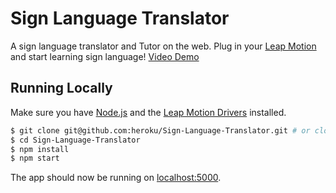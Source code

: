 # Sign Language Translator

A sign language translator and Tutor on the web.
Plug in your [Leap Motion](https://www.leapmotion.com) and start learning sign language!
[Video Demo](https://www.youtube.com/watch?v=rRduMu7rdII)

## Running Locally

Make sure you have [Node.js](http://nodejs.org/) and the [Leap Motion Drivers](https://www.leapmotion.com/setup/desktop/windows) installed.

```sh
$ git clone git@github.com:heroku/Sign-Language-Translator.git # or clone your own fork
$ cd Sign-Language-Translator
$ npm install
$ npm start
```

The app should now be running on [localhost:5000](http://localhost:5000/).

